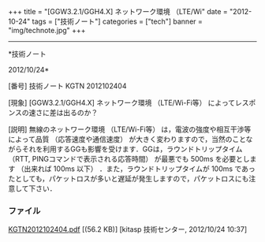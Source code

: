 ﻿+++
title = "[GGW3.2.1/GGH4.X] ネットワーク環境 （LTE/Wi"
date = "2012-10-24"
tags = ["技術ノート"]
categories = ["tech"]
banner = "img/technote.jpg"
+++

-----------------------------------------------------------------------------------------------------------------------------

*技術ノート

2012/10/24*


[番号]
技術ノート KGTN 2012102404

[現象]
[GGW3.2.1/GGH4.X] ネットワーク環境 （LTE/Wi-Fi等）
によってレスポンスの速さに差は出るのか？

[説明]
無線のネットワーク環境 （LTE/Wi-Fi等）
は，電波の強度や相互干渉等によって品質 （応答速度や通信速度）
が大きく変わりますので，当然のことながらそれを利用するGGも影響を受けます．GGは，ラウンドトリップタイム　（RTT,
PINGコマンドで表示される応答時間） が最悪でも 500ms を必要とします
（出来れば 100ms 以下） ．また，ラウンドトリップタイムが 100ms
であったとしても，パケットロスが多いと遅延が発生しますので，パケットロスにも注意して下さい．


### ファイル

 
 


[KGTN2012102404.pdf](http://techreport.kitasp.net/attachments/download/1050/KGTN2012102404.pdf)
 [(56.2 KB)] [kitasp 技術センター, 2012/10/24
10:37]


 


 

